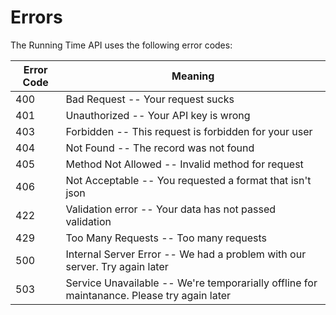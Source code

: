 # Errors


The Running Time API uses the following error codes:


Error Code | Meaning
---------- | -------
400 | Bad Request -- Your request sucks
401 | Unauthorized -- Your API key is wrong
403 | Forbidden -- This request is forbidden for your user
404 | Not Found -- The record was not found
405 | Method Not Allowed -- Invalid method for request
406 | Not Acceptable -- You requested a format that isn't json
422 | Validation error -- Your data has not passed validation
429 | Too Many Requests -- Too many requests
500 | Internal Server Error -- We had a problem with our server. Try again later
503 | Service Unavailable -- We're temporarially offline for maintanance. Please try again later
